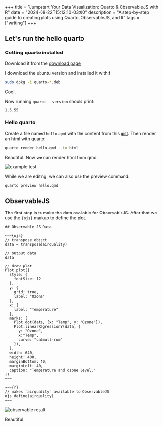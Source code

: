 +++
title = "Jumpstart Your Data Visualization: Quarto & ObservableJS with R"
date = "2024-08-22T15:12:10-03:00"
description = "A step-by-step guide to creating plots using Quarto, ObservableJS, and R"
tags = ["writing"]
+++


## Let's run the hello quarto

### Getting quarto installed

Download it from the [download page](https://quarto.org/docs/get-started/).

I download the ubuntu version and installed it with:f

```bash
sudo dpkg -i quarto-*.deb
```

Cool.

Now running `quarto --version` should print:

```plaintext
1.5.55
```

### Hello quarto

Create a file named `hello.qmd` with the content from this [gist](https://gist.github.com/gcgbarbosa/526c155c01489319b0ed4c9082e32268).
Then render an html with quarto:

```bash
quarto render hello.qmd --to html
```

Beautiful. Now we can render html from qmd.

![example test](/posts/observable/ggplot.png)

While we are editing, we can also use the preview command:

```bash
quarto preview hello.qmd
```

## ObservableJS

The first step is to make the data available for ObservableJS.
After that we use the `{ojs}` markup to define the plot.

```quarto
## Observable JS Data

~~~{ojs}
// transpose object
data = transpose(airquality)

// output data
data

// draw plot
Plot.plot({
  style: {
    fontSize: 12
  },
  y: {
    grid: true,
    label: "Ozone"
  },
  x: {
    label: "Temperature"
  },
  marks: [
    Plot.dot(data, {x: "Temp", y: "Ozone"}),
    Plot.linearRegressionY(data, {
      y: "Ozone",
      x:"Temp",
      curve: "catmull-rom"
    }),
  ],
  width: 640,
  height: 400,
  marginBottom: 40,
  marginLeft: 40,
  caption: "Temperature and ozone level."
})
~~~

~~~{r}
// makes `airquality` available to ObservableJS
ojs_define(airquality)
~~~

```

![observable result](/posts/observable/observable.png)

Beautiful.
